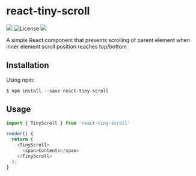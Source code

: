 # react-tiny-scroll

<p>
  <img src="https://img.shields.io/npm/v/react-tiny-scroll.svg">
  <img src="https://img.shields.io/npm/l/react-tiny-scroll.svg" alt="License">
  <img src="https://img.shields.io/travis/gnosis23/react-tiny-scroll.svg">
</p>

A simple React component that prevents scrolling of parent element when inner element scroll position reaches top/bottom

## Installation
Using npm:
```
$ npm install --save react-tiny-scroll
```

## Usage
```js
import { TinyScroll } from 'react-tiny-scroll'

render() {
  return (
    <TinyScroll>
      <span>Contents</span>
    </TinyScroll>
  );
}
```
